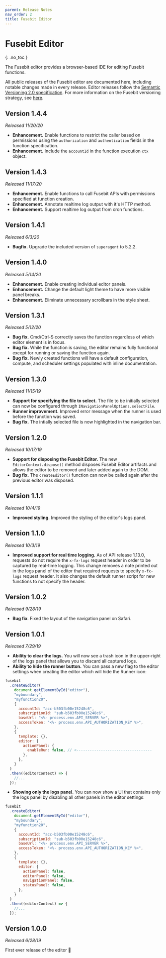 ```yaml
---
parent: Release Notes
nav_order: 2
title: Fusebit Editor
---
```


<!-- prettier-ignore-start -->
# Fusebit Editor
{: .no_toc }
<!-- prettier-ignore-end -->

The Fusebit editor provides a browser-based IDE for editing Fusebit functions.

All public releases of the Fusebit editor are documented here, including notable changes made in every release. Editor releases follow the [Semantic Versioning 2.0 specification](https://semver.org/). For more information on the Fusebit versioning strategy, see [here](http://fusebit.io/docs/integrator-guide/versioning).

<!-- prettier-ignore -->
<!-- 1. TOC
{:toc} -->

## Version 1.4.4

_Released 11/20/20_

- **Enhancement.** Enable functions to restrict the caller based on permissions using the `authorization` and `authentication` fields in the function specification.
- **Enhancement.** Include the `accountId` in the function execution `ctx` object.

## Version 1.4.3

_Released 11/17/20_

- **Enhancement.** Enable functions to call Fusebit APIs with permissions specified at function creation.
- **Enhancement.** Annotate realtime log output with it's HTTP method.
- **Enhancement.** Support realtime log output from cron functions.

## Version 1.4.1

_Released 6/3/20_

- **Bugfix.** Upgrade the included version of `superagent` to 5.2.2.

## Version 1.4.0

_Released 5/14/20_

- **Enhancement.** Enable creating individual editor panels.
- **Enhancement.** Change the default light theme to have more visible panel breaks.
- **Enhancement.** Eliminate unnecessary scrollbars in the style sheet.

## Version 1.3.1

_Released 5/12/20_

- **Bug fix.** Cmd/Ctrl-S correctly saves the function regardless of which editor element is in focus.
- **Bug fix.** While the function is saving, the editor remains fully functional except for running or saving the function again.
- **Bug fix.** Newly created functions will have a default configuration, compute, and scheduler settings populated with inline documentation.

## Version 1.3.0

_Released 11/15/19_

- **Support for specifying the file to select.** The file to be initially selected can now be configured through `INavigationPanelOptions.selectFile`.
- **Runner improvement.** Improved error message when the runner is used before the function was saved.
- **Bug fix.** The intially selected file is now highlighted in the navigation bar.

## Version 1.2.0

_Released 10/17/19_

- **Support for disposing the Fusebit Editor.** The new `EditorContext.dispose()` method disposes Fusebit Editor artifacts and allows the editor to be removed and later added again to the DOM.
- **Bug fix.** The `createEditor()` function can now be called again after the previous editor was disposed.

## Version 1.1.1

_Released 10/4/19_

- **Improved styling.** Improved the styling of the editor's logs panel.

## Version 1.1.0

_Released 10/3/19_

- **Improved support for real time logging.** As of API release 1.13.0, requests do not require the `x-fx-logs` request header in order to be captured by real-time logging. This change removes a note printed out in the logs panel of the editor that required requests to specify `x-fx-logs` request header. It also changes the default runner script for new functions to not specify the header.

## Version 1.0.2

_Released 9/28/19_

- **Bug fix**. Fixed the layout of the navigation panel on Safari.

## Version 1.0.1

_Released 7/29/19_

- **Ability to clear the logs.** You will now see a trash icon in the upper-right of the logs panel that allows you to discard all captured logs.
- **Ability to hide the runner button.** You can pass a new flag to the editor settings when creating the editor which will hide the Runner icon:

```javascript
fusebit
  .createEditor(
    document.getElementById("editor"),
    "myboundary",
    "myfunction20",
    {
      accountId: "acc-b503fb00e15248c6",
      subscriptionId: "sub-b503fb00e15248c6",
      baseUrl: "<%- process.env.API_SERVER %>",
      accessToken: "<%- process.env.API_AUTHORIZATION_KEY %>",
    },
    {
      template: {},
      editor: {
        actionPanel: {
          enableRun: false, // <----------------------------------
        },
      },
    }
  )
  .then((editorContext) => {
    //...
  });
```

- **Showing only the logs panel.** You can now show a UI that contains only the logs panel by disabling all other panels in the editor settings:

```javascript
fusebit
  .createEditor(
    document.getElementById("editor"),
    "myboundary",
    "myfunction20",
    {
      accountId: "acc-b503fb00e15248c6",
      subscriptionId: "sub-b503fb00e15248c6",
      baseUrl: "<%- process.env.API_SERVER %>",
      accessToken: "<%- process.env.API_AUTHORIZATION_KEY %>",
    },
    {
      template: {},
      editor: {
        actionPanel: false,
        editorPanel: false,
        navigationPanel: false,
        statusPanel: false,
      },
    }
  )
  .then((editorContext) => {
    //...
  });
```

## Version 1.0.0

_Released 6/28/19_

First ever release of the editor 🚀

